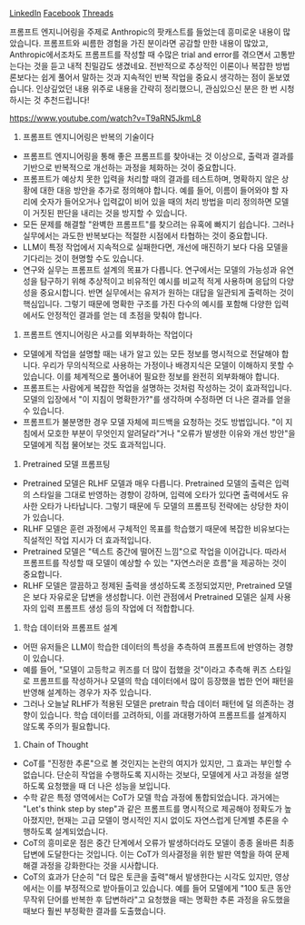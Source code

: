 [LinkedIn](https://www.linkedin.com/posts/byeongheon-lee-2b83aa222_ai-prompt-engineering-a-deep-dive-activity-7269420781686669312-krlR?utm_source=share&utm_medium=member_desktop)
[Facebook](https://www.facebook.com/share/p/15diZQYz9m/)
[Threads](https://www.threads.net/@gandanhanid/post/DDFiKo9T25E?xmt=AQGzVizHDFqBpjC2l7tP-rMvK3qSadOG21isynS1k6ynfw)

프롬프트 엔지니어링을 주제로 Anthropic의 팟캐스트를 들었는데 흥미로운 내용이 많았습니다. 프롬프트와 씨름한 경험을 가진 분이라면 공감할 만한 내용이 많았고, Anthropic에서조차도 프롬프트를 작성할 때 수많은 trial and error를 겪으면서 고통받는다는 것을 듣고 내적 친밀감도 생겼네요. 전반적으로 추상적인 이론이나 복잡한 방법론보다는 쉽게 풀어서 말하는 것과 지속적인 반복 작업을 중요시 생각하는 점이 돋보였습니다. 인상깊었던 내용 위주로 내용을 간략히 정리했으니, 관심있으신 분은 한 번 시청하시는 것 추천드립니다!

https://www.youtube.com/watch?v=T9aRN5JkmL8

1. 프롬프트 엔지니어링은 반복의 기술이다
- 프롬프트 엔지니어링을 통해 좋은 프롬프트를 찾아내는 것 이상으로, 출력과 결과를 기반으로 반복적으로 개선하는 과정을 체화하는 것이 중요합니다.
- 프롬프트가 예상치 못한 입력을 처리할 때의 결과를 테스트하며, 명확하지 않은 상황에 대한 대응 방안을 추가로 정의해야 합니다. 예를 들어, 이름이 들어와야 할 자리에 숫자가 들어오거나 입력값이 비어 있을 때의 처리 방법을 미리 정의하면 모델이 거짓된 판단을 내리는 것을 방지할 수 있습니다.
- 모든 문제를 해결할 "완벽한 프롬프트"를 찾으려는 유혹에 빠지기 쉽습니다. 그러나 실무에서는 과도한 반복보다는 적절한 시점에서 타협하는 것이 중요합니다. 
- LLM이 특정 작업에서 지속적으로 실패한다면, 개선에 매진하기 보다 다음 모델을 기다리는 것이 현명할 수도 있습니다.
- 연구와 실무는 프롬프트 설계의 목표가 다릅니다. 연구에서는 모델의 가능성과 유연성을 탐구하기 위해 추상적이고 비유적인 예시를 비교적 적게 사용하며 응답의 다양성을 중요시합니다. 반면 실무에서는 유저가 원하는 대답을 일관되게 출력하는 것이 핵심입니다. 그렇기 때문에 명확한 구조를 가진 다수의 예시를 포함해 다양한 입력에서도 안정적인 결과를 얻는 데 초점을 맞춰야 합니다.

1. 프롬프트 엔지니어링은 사고를 외부화하는 작업이다
- 모델에게 작업을 설명할 때는 내가 알고 있는 모든 정보를 명시적으로 전달해야 합니다. 우리가 무의식적으로 사용하는 가정이나 배경지식은 모델이 이해하지 못할 수 있습니다. 이를 체계적으로 풀어내어 필요한 정보를 완전히 외부화해야 합니다. 
- 프롬프트는 사람에게 복잡한 작업을 설명하는 것처럼 작성하는 것이 효과적입니다. 모델의 입장에서 "이 지침이 명확한가?"를 생각하며 수정하면 더 나은 결과를 얻을 수 있습니다.
- 프롬프트가 불분명한 경우 모델 자체에 피드백을 요청하는 것도 방법입니다. "이 지침에서 모호한 부분이 무엇인지 알려달라"거나 "오류가 발생한 이유와 개선 방안"을 모델에게 직접 물어보는 것도 효과적입니다. 

1. Pretrained 모델 프롬프팅
- Pretrained 모델은 RLHF 모델과 매우 다릅니다. Pretrained 모델의 출력은 입력의 스타일을 그대로 반영하는 경향이 강하며, 입력에 오타가 있다면 출력에서도 유사한 오타가 나타납니다. 그렇기 때문에 두 모델의 프롬프팅 전략에는 상당한 차이가 있습니다.
- RLHF 모델은 훈련 과정에서 구체적인 목표를 학습했기 때문에 복잡한 비유보다는 직설적인 작업 지시가 더 효과적입니다.
- Pretrained 모델은 "텍스트 중간에 떨어진 느낌"으로 작업을 이어갑니다. 따라서 프롬프트를 작성할 때 모델이 예상할 수 있는 "자연스러운 흐름"을 제공하는 것이 중요합니다.
- RLHF 모델은 깔끔하고 정제된 출력을 생성하도록 조정되었지만, Pretrained 모델은 보다 자유로운 답변을 생성합니다. 이런 관점에서  Pretrained 모델은 실제 사용자의 입력 프롬프트 생성 등의 작업에 더 적합합니다.

1. 학습 데이터와 프롬프트 설계
- 어떤 유저들은 LLM이 학습한 데이터의 특성을 추측하여 프롬프트에 반영하는 경향이 있습니다. 
- 예를 들어, "모델이 고등학교 퀴즈를 더 많이 접했을 것"이라고 추측해 퀴즈 스타일로 프롬프트를 작성하거나 모델의 학습 데이터에서 많이 등장했을 법한 언어 패턴을 반영해 설계하는 경우가 자주 있습니다.
- 그러나 오늘날 RLHF가 적용된 모델은 pretrain 학습 데이터 패턴에 덜 의존하는 경향이 있습니다. 학습 데이터를 고려하되, 이를 과대평가하여 프롬프트를 설계하지 않도록 주의가 필요합니다.

1. Chain of Thought
- CoT를 "진정한 추론"으로 볼 것인지는 논란의 여지가 있지만, 그 효과는 부인할 수 없습니다. 단순히 작업을 수행하도록 지시하는 것보다, 모델에게 사고 과정을 설명하도록 요청했을 때 더 나은 성능을 보입니다.
- 수학 같은 특정 영역에서는 CoT가 모델 학습 과정에 통합되었습니다. 과거에는 "Let's think step by step"과 같은 프롬프트를 명시적으로 제공해야 정확도가 높아졌지만, 현재는 고급 모델이 명시적인 지시 없이도 자연스럽게 단계별 추론을 수행하도록 설계되었습니다.
- CoT의 흥미로운 점은 중간 단계에서 오류가 발생하더라도 모델이 종종 올바른 최종 답변에 도달한다는 것입니다. 이는 CoT가 의사결정을 위한 발판 역할을 하여 문제 해결 과정을 강화한다는 것을 시사합니다.
- CoT의 효과가 단순히 "더 많은 토큰을 출력"해서 발생한다는 시각도 있지만, 영상에서는 이를 부정적으로 받아들이고 있습니다. 예를 들어 모델에게 "100 토큰 동안 무작위 단어를 반복한 후 답변하라"고 요청했을 때는 명확한 추론 과정을 유도했을 때보다 훨씬 부정확한 결과를 도출했습니다. 